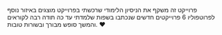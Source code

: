 פרוייקט זה משקף את הניסיון הלימודי שרכשתי
בפרוייקט מוצגים באיזור נוסף לפרוטפוליו 6 פרוייקטים חדשים
שנכתבו בשפות שלמדתי עד כה
תודה רבה לקוראים והמשך סופש מבורך ובשורות טובות.
♥
